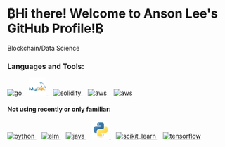 <h1 align="left">₿Hi there! Welcome to Anson Lee's GitHub Profile!₿</h3>

<p>Blockchain/Data Science</p>

<h3 align="left">Languages and Tools:</h3>
<p align="left"> 
  <a href="https://go.dev/" target="_blank"> <img src="https://upload.wikimedia.org/wikipedia/commons/thumb/0/05/Go_Logo_Blue.svg/800px-Go_Logo_Blue.svg.png" alt="go" height="40"/> </a>
  &nbsp;&nbsp;
  <a href="https://www.mysql.com/" target="_blank"> <img src="https://raw.githubusercontent.com/devicons/devicon/master/icons/mysql/mysql-original-wordmark.svg" alt="mysql" height="40"/> </a>
  &nbsp;&nbsp;
  <a href="https://docs.soliditylang.org/" target="_blank"> <img src="https://docs.soliditylang.org/en/v0.8.7/_images/logo.svg" alt="solidity" height="40"/> </a>
  &nbsp;&nbsp;
  <a href="https://aws.amazon.com/" target="_blank"> <img src="https://upload.wikimedia.org/wikipedia/commons/thumb/9/93/Amazon_Web_Services_Logo.svg/800px-Amazon_Web_Services_Logo.svg.png" alt="aws" height="40"/> </a>
  &nbsp;&nbsp;
  <a href="https://www.docker.com/" target="_blank"> <img src="https://www.docker.com/wp-content/uploads/2022/03/vertical-logo-monochromatic.png" alt="aws" height="40"/> </a>
</p>

<h4 align="left">Not using recently or only familiar:</h3>
<p align="left"> 
  <a href="https://www.scala-lang.org/" target="_blank"> <img src="https://www.scala-lang.org/resources/img/frontpage/scala-spiral.png" alt="python" height="40"/> </a>
  &nbsp;&nbsp;
  <a href="https://elm-lang.org/" target="_blank"> <img src="https://upload.wikimedia.org/wikipedia/commons/f/f3/Elm_logo.svg" alt="elm" height="40"/> </a>
  &nbsp;&nbsp;
  <a href="https://www.java.com" target="_blank"> <img src="https://upload.wikimedia.org/wikipedia/zh/8/88/Java_logo.png" alt="java" height="40"/> </a>
  &nbsp;&nbsp;
  <a href="https://www.python.org" target="_blank"> <img src="https://raw.githubusercontent.com/devicons/devicon/master/icons/python/python-original.svg" alt="python" height="40"/> </a>
  &nbsp;&nbsp;
  <a href="https://scikit-learn.org/" target="_blank"> <img src="https://upload.wikimedia.org/wikipedia/commons/0/05/Scikit_learn_logo_small.svg" alt="scikit_learn" height="40"/> </a>
  &nbsp;&nbsp;
  <a href="https://www.tensorflow.org" target="_blank"> <img src="https://www.vectorlogo.zone/logos/tensorflow/tensorflow-icon.svg" alt="tensorflow" height="40"/> </a>
</p>


